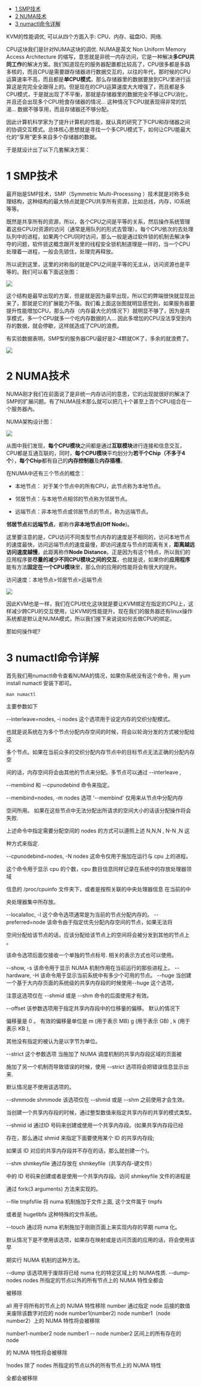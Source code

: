 
<!-- @import "[TOC]" {cmd="toc" depthFrom=1 depthTo=6 orderedList=false} -->

<!-- code_chunk_output -->

* [1 SMP技术](#1-smp技术)
* [2 NUMA技术](#2-numa技术)
* [3 numactl命令详解](#3-numactl命令详解)

<!-- /code_chunk_output -->

KVM的性能调优, 可以从四个方面入手: CPU、内存、磁盘IO、网络.

CPU这块我们是针对NUMA这块的调优. NUMA是英文 Non Uniform Memory Access Architecture 的缩写，意思就是非统一内存访问，它是一种解决**多CPU共同工作**的解决方案。我们知道现在的服务器配置都比较高了，CPU很多都是多路多核的，而且CPU是需要跟存储器进行数据交互的，以往的年代，那时候的CPU运算速率不高，而且都是**单CPU模式**，那么存储器里的数据要放到CPU里进行运算这是完完全全跟得上的。但是现在的CPU运算速度大大增强了，而且都是多CPU模式，于是就出现了不平衡，那就是存储器里的数据完全不够让CPU消化，并且还会出现多个CPU抢食存储器的情况... 这种情况下CPU就表现得非常的饥渴... 数据不够享用，而且存储器还不够分配。

因此计算机科学家为了提升计算机的性能，就认真的研究了下CPU和存储器之间的协调交互模式。总体核心思想就是寻找一个多CPU模式下，如何让CPU能最大化的“享用”更多来自多个存储器的数据。

于是就设计出了以下几套解决方案：

# 1 SMP技术

最开始是SMP技术，SMP（Symmetric Multi\-Processing ）技术就是对称多处理结构，这种结构的最大特点就是CPU共享所有资源，比如总线，内存，IO系统等等。

既然是共享所有的资源，所以，各个CPU之间是平等的关系，然后操作系统管理着这些CPU对资源的访问（通常是用队列的形式去管理）。每个CPU依次的去处理队列中的进程，如果两个CPU同时访问，那么一般是通过软件锁的机制去解决争夺的问题，软件锁这概念跟开发里的线程安全锁机制道理是一样的，当一个CPU处理着一进程，一般会先锁住，处理完再释放。

所以说到这里，这里的对称指的就是CPU之间是平等的无主从，访问资源也是平等的。我们可以看下面这张图：

![](./images/2019-04-10-19-39-05.png)

这个结构是最早出现的方案，但是就是因为最早出现，所以它的弊端很快就显现出来了，那就是它的扩展能力不强。我们看上面这张图就明显感觉到，如果服务器要提升性能增加CPU，那么内存（内存最大化的情况下）就明显不够了，因为是共享模式，多一个CPU就多一个吃内存数据的人...  因此多增加的CPU没法享受到内存的数据，就会停歇，这样就造成了CPU的浪费。

有实验数据表明，SMP型的服务器CPU最好是2-4颗就OK了，多余的就浪费了。

![](./images/2019-04-10-19-41-43.png)

# 2 NUMA技术

NUMA刚才我们在前面说了是非统一内存访问的意思，它的出现就很好的解决了SMP的扩展问题。有了NUMA技术那么就可以把几十个甚至上百个CPU组合在一个服务器內。

NUMA架构设计图：

![](./images/2019-04-10-19-42-28.png)

从图中我们发现，**每个CPU模块**之间都是通过**互联模块**进行连接和信息交互，CPU都是互通互联的，同时，**每个CPU模块**平均划分为**若干个Chip（不多于4个**），**每个Chip**都有自己的**内存控制器**及**内存插槽**。

在NUMA中还有三个节点的概念：

- 本地节点： 对于某个节点中的所有CPU，此节点称为本地节点。

- 邻居节点：与本地节点相邻的节点称为邻居节点。

- 远端节点：非本地节点或邻居节点的节点，称为远端节点。

**邻居节点**和**远端节点**，都称作**非本地节点(Off Node**)。

这里要注意的是，CPU访问不同类型节点内存的速度是不相同的，访问本地节点的速度最快，访问远端节点的速度最慢，即访问速度与节点的距离有关，**距离越远访问速度越慢**，此距离称作**Node Distance**。正是因为有这个特点，所以我们的应用程序要**尽量的减少不同CPU模块之间的交互**，也就是说，如果你的**应用程序**能有方法**固定在一个CPU模块**里，那么你的应用的性能将会有很大的提升。

访问速度：本地节点>邻居节点>远端节点

![](./images/2019-04-10-19-47-18.png)

因此KVM也是一样，我们在CPU优化这块就是要让KVM绑定在指定的CPU上，这样减少跨CPU的交互使用，让KVM的性能提升。现在我们的服务器还有linux操作系统都是默认走NUMA模式，所以我们接下来说说如何去做CPU的绑定。

那如何操作呢?

# 3 numactl命令详解

首先我们用numactl命令查看NUMA的情况，如果你系统没有这个命令，用 yum install numactl 安装下即可。

```
man numactl
```

主要参数如下

--interleave=nodes, -i nodes      这个选项用于设定内存的交织分配模式。 

也就是说系统在为多个节点分配内存空间的时候，将会以轮询分发的方式被分配给这

多个节点。如果在当前众多的交织分配内存节点中的目标节点无法正确的分配内存空

间的话，内存空间将会由其他的节点来分配。多节点可以通过 --interleave , 

--membind 和 --cpunodebind 命令来指定。

  --membind=nodes, -m nodes     选项 '--membind' 仅用来从节点中分配内存

空间所用。 如果在这些节点中无法分配出所请求的空间大小的话该分配操作将会失败. 

上述命令中指定需要分配空间的 nodes 的方式可以遵照上述 N,N,N , N-N ,N 这

种方式来指定.

  --cpunodebind=nodes, -N nodes     这命令仅用于施加在运行与 cpu 上的进程。

这个命令用于显示 cpu 的个数，cpu 数目信息同样记录在系统中的存放处理器领域

信息的 /proc/cpuinfo 文件夹下，或者是按照关联的中央处理器信息 在当前的中

央处理器集中所存放。

  --localalloc, -l     这个命令选项通常是为当前的节点分配内存的。
  --preferred=node      该命令由于指定优先分配内存空间的节点，如果无法将

空间分配给该节点的话，应该分配给该节点上的空间将会被分发到其他的节点上 。 

该命令选项后面仅接收一个单独的节点标号.  相关的表示方式也可以使用。

  --show, -s      该命令用于显示 NUMA 机制作用在当前运行的那些进程上。
  --hardware, -H      该命令用于显示当前系统中有多少个可用的节点。
  --huge     当创建一个基于大内存页面的系统级的共享内存段的时候使用--huge 这个选项，

注意这选项仅在 --shmid 或是 --shm 命令的后面使用才有效。

  --offset    该参数选项用于指定共享内存段中的位移量的偏移。 默认的情况下

偏移量是 0 。 有效的偏移量单位是 m (用于表示 MB)  g (用于表示 GB) , k (用于表示 KB ), 

其他没有指定的被认为是以字节为单位。

  --strict    这个参数选项 当施加了 NUMA 调度机制的共享内存段区域的页面被

施加了另一个机制而导致错误的时候，使用 --strict 选项将会把错误信息显示出来. 

默认情况是不使用该选项的。

  --shmmode shmmode    该选项仅在 --shmid 或是 --shm 之前使用才会生效。 

当创建一个共享内存段的时候，通过整型数值来指定共享内存的共享的模式类型。

  --shmid id     通过ID 号码来创建或使用一个共享内存段。(如果共享内存段已经

存在，那么通过 shmid 来指定下面要使用某个 ID 的共享内存段;

如果该 ID 对应的共享内存段并不存在的话，那么就创建一个)。

  --shm shmkeyfile     通过存放在 shmkeyfile（共享内存-键文件）

中的 ID 号码来创建或者是使用一个共享内存段。访问 shmkeyfile 文件的进程是

通过 fork(3 arguments) 方法来实现的。

  --file tmpfsfile     将 numa 机制施加于文件上面, 这个文件属于 tmpfs

或者是 hugetlbfs 这种特殊的文件系统。

  --touch      通过将 numa 机制施加于刚刚页面上来实现内存的早期 numa 化。

默认情况下是不使用该选项，如果存在映射或是访问页面的应用的话，将会使用该早

期实行 NUMA 机制的这种方法。

  --dump    该选项用于废除将已经 numa 化的特定区域上的 NUMA性质.
  --dump-nodes      nodes 所指定的节点以外的所有节点上的 NUMA 特性全都会

被移除

  all  用于将所有的节点上的 NUMA 特性移除
  number  通过指定 node 后接的数值来废除该数字对应的 node 
  number1(number2)  node number1（node number2）上的 NUMA 特性将会被移除

  number1-number2    node number1 -- node number2 区间上的所有存在的 node 

的 NUMA 特性将会被移除

  !nodes                除了 nodes 所指定的节点以外的所有节点上的 NUMA 特性

全都会被移除